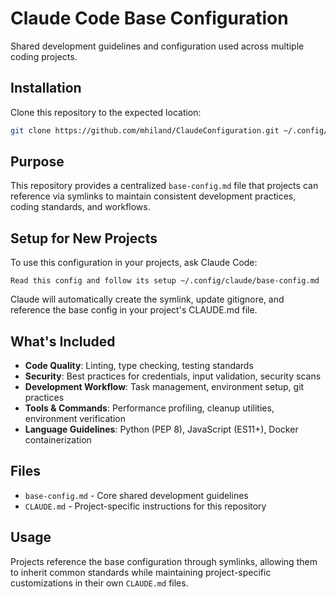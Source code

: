 # Claude Code Base Configuration

Shared development guidelines and configuration used across multiple coding projects.

## Installation

Clone this repository to the expected location:

```bash
git clone https://github.com/mhiland/ClaudeConfiguration.git ~/.config/claude
```

## Purpose

This repository provides a centralized `base-config.md` file that projects can reference via symlinks to maintain consistent development practices, coding standards, and workflows.

## Setup for New Projects

To use this configuration in your projects, ask Claude Code:

```
Read this config and follow its setup ~/.config/claude/base-config.md
```

Claude will automatically create the symlink, update gitignore, and reference the base config in your project's CLAUDE.md file.

## What's Included

- **Code Quality**: Linting, type checking, testing standards
- **Security**: Best practices for credentials, input validation, security scans
- **Development Workflow**: Task management, environment setup, git practices
- **Tools & Commands**: Performance profiling, cleanup utilities, environment verification
- **Language Guidelines**: Python (PEP 8), JavaScript (ES11+), Docker containerization

## Files

- `base-config.md` - Core shared development guidelines
- `CLAUDE.md` - Project-specific instructions for this repository

## Usage

Projects reference the base configuration through symlinks, allowing them to inherit common standards while maintaining project-specific customizations in their own `CLAUDE.md` files.
